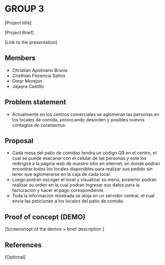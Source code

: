 # GROUP 3

[Project title]

[Project Brief]

[Link to the presentation]

## Members

 - Christian Apolinario Brunis
 - Cristhian Florencia Saltos
 - Omar Morejon 
 - Jajayra Castillo


## Problem statement

 - Actualmente en los centros comerciales se aglomeran las personas en los locales de comida, provocando desorden y posibles nuevos contagios de coranavirus.


## Proposal

 - Cada mesa del patio de comidas tendra un código QR en el centro, el cual se puede esacanar con el celular de las personas y este los redirigirá a la página web de nuestro sitio en internet, en donde podran encontrar todos los locales disponibles para realizar sus pedido sin tener que aglomerarse en la caja de cada local.
 - Luego podran escoger el local y visualizar su menú, posterior podran realizar su orden en la cual podran ingresar sus datos para la facturación y hacer el pago corespondiente.
 - Toda la información mostrada se aloja en un servidor central, el cual envia las peticiones a los locales del patio de comida.


## Proof of concept (DEMO)

[Screenshopt of the demos + brief description ]


## References

[Optional]
